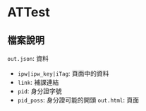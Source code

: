 # ATTest

## 檔案說明
`out.json`: 資料
 - `ipw|ipw_key|iTag`: 頁面中的資料
 - `link`: 補課連結
 - `pid`: 身分證字號
 - `pid_poss`: 身分證可能的開頭
`out.html`: 頁面